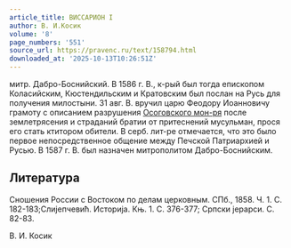 ```yaml
---
article_title: ВИССАРИОН I
author: В. И.Косик
volume: '8'
page_numbers: '551'
source_url: https://pravenc.ru/text/158794.html
downloaded_at: '2025-10-13T10:26:51Z'
---
```


митр. Дабро-Боснийский. В 1586 г. В., к-рый был тогда епископом Коласийским, Кюстендильским и Кратовским был послан на Русь для получения милостыни. 31 авг. В. вручил царю Феодору Иоанновичу грамоту с описанием разрушения [Осоговского мон-ря](<https://pravenc.ru/text/Осоговского мон-ря.html>) после землетрясения и страданий братии от притеснений мусульман, прося его стать ктитором обители. В серб. лит-ре отмечается, что это было первое непосредственное общение между Печской Патриархией и Русью. В 1587 г. В. был назначен митрополитом Дабро-Боснийским.

## Литература

Сношения России с Востоком по делам церковным. СПб., 1858. Ч. 1. С. 182-183;Слиjепчевић. Историjа. Књ. 1. С. 376-377; Српски jерарси. С. 82-83.

В. И.  Косик
